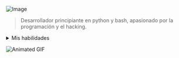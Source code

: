 ![Image](https://c4.wallpaperflare.com/wallpaper/670/229/280/anime-tengen-toppa-gurren-lagann-simon-tengen-toppa-gurren-lagann-wallpaper-preview.jpg)


> Desarrollador principiante en python y bash, apasionado por la programación y el hacking. 

<details>
  <summary>Mis habilidades</summary>

[Python](https://www.svgrepo.com/show/376344/python.svg) 

[![Bash]()

</details>

![Animated GIF](https://giffiles.alphacoders.com/149/149242.gif)